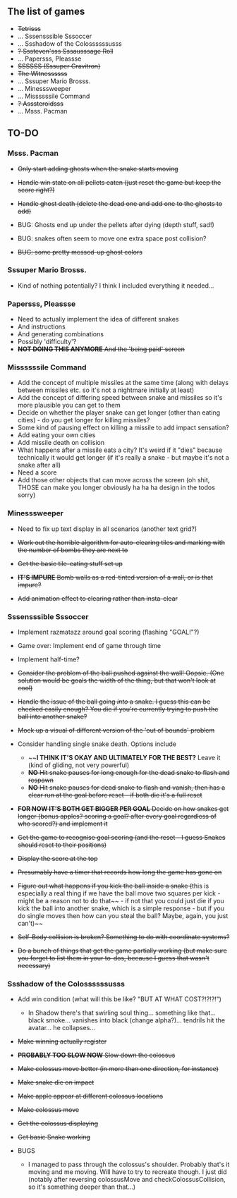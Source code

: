 ## The list of games

- ~~Tetrisss~~
- ... Sssensssible Sssoccer
- ... Ssshadow of the Colossssssusss
- ~~? Sssteven'sss Sssausssage Roll~~
- ... Papersss, Pleassse
- ~~SSSSSS (Sssuper Gravitron)~~
- ~~The Witnessssss~~
- ... Sssuper Mario Brosss.
- ... Minesssweeper
- ... Missssssile Command
- ~~? Asssteroidsss~~
- ... Msss. Pacman

## TO-DO

### Msss. Pacman

- ~~Only start adding ghosts when the snake starts moving~~
- ~~Handle win state on all pellets eaten (just reset the game but keep the score right?)~~
- ~~Handle ghost death (delete the dead one and add one to the ghosts to add)~~

- BUG: Ghosts end up under the pellets after dying (depth stuff, sad!)
- BUG: snakes often seem to move one extra space post collision?
- ~~BUG: some pretty messed-up ghost colors~~

### Sssuper Mario Brosss.

- Kind of nothing potentially? I think I included everything it needed...

### Papersss, Pleassse

- Need to actually implement the idea of different snakes
- And instructions
- And generating combinations
- Possibly 'difficulty'?
- ~~__NOT DOING THIS ANYMORE__ And the 'being paid' screen~~

### Missssssile Command

- Add the concept of multiple missiles at the same time (along with delays between missiles etc. so it's not a nightmare initially at least)
- Add the concept of differing speed between snake and missiles so it's more plausible you can get to them
- Decide on whether the player snake can get longer (other than eating cities) - do you get longer for killing missiles?
- Some kind of pausing effect on killing a missile to add impact sensation?
- Add eating your own cities
- Add missile death on collision
- What happens after a missile eats a city? It's weird if it "dies" because technically it would get longer (if it's really a snake - but maybe it's not a snake after all)
- Need a score
- Add those other objects that can move across the screen (oh shit, THOSE can make you longer obviously ha ha ha design in the todos sorry)

### Minesssweeper

- Need to fix up text display in all scenarios (another text grid?)

- ~~Work out the horrible algorithm for auto-clearing tiles and marking with the number of bombs they are next to~~
- ~~Get the basic tile-eating stuff set up~~
- ~~__IT'S IMPURE__ Bomb walls as a red-tinted version of a wall, or is that impure?~~
- ~~Add animation effect to clearing rather than insta-clear~~

### Sssensssible Sssoccer

- Implement razmatazz around goal scoring (flashing "GOAL!"?)
- Game over: Implement end of game through time
- Implement half-time?

- ~~Consider the problem of the ball pushed against the wall! Oopsie. (One solution would be goals the width of the thing, but that won't look at cool)~~
- ~~Handle the issue of the ball going _into_ a snake. I guess this can be checked easily enough? You die if you're currently trying to push the ball into another snake?~~
- ~~Mock up a visual of different version of the 'out of bounds' problem~~
- Consider handling single snake death. Options include
  - ~~__I THINK IT'S OKAY AND ULTIMATELY FOR THE BEST?__ Leave it (kind of gliding, not very powerful)
  - ~~__NO__ Hit snake pauses for long enough for the dead snake to flash and respawn~~
  - ~~__NO__ Hit snake pauses for dead snake to flash and vanish, then has a clear run at the goal before reset - if both die it's a full reset~~
- ~~__FOR NOW IT'S BOTH GET BIGGER PER GOAL__ Decide on how snakes get longer (bonus apples? scoring a goal? after every goal regardless of who scored?) and implement it~~
- ~~Get the game to recognise goal scoring (and the reset - I guess Snakes should reset to their positions)~~
- ~~Display the score at the top~~
- ~~Presumably have a timer that records how long the game has gone on~~
- ~~Figure out what happens if you kick the ball inside a snake (~~this is especially a real thing if we have the ball move two squares per kick - might be a reason not to do that~~ - if not that you could just die if you kick the ball into another snake, which is a simple response - but if you do single moves then how can you steal the ball? Maybe, again, you just can't)~~
- ~~Self-Body collision is broken? Something to do with coordinate systems?~~
- ~~Do a bunch of things that get the game partially working (but make sure you forget to list them in your to-dos, because I guess that wasn't necessary)~~

### Ssshadow of the Colossssssusss

- Add win condition (what will this be like? "BUT AT WHAT COST?!?!?!")
  - In Shadow there's that swirling soul thing... something like that... black smoke... vanishes into black (change alpha?)... tendrils hit the avatar... he collapses...

- ~~Make winning actually register~~
- ~~__PROBABLY TOO SLOW NOW__ Slow down the colossus~~
- ~~Make colossus move better (in more than one direction, for instance)~~
- ~~Make snake die on impact~~
- ~~Make apple appear at different colossus locations~~
- ~~Make colossus move~~
- ~~Get the colossus displaying~~
- ~~Get basic Snake working~~

- BUGS
  - I managed to pass through the colossus's shoulder. Probably that's it moving and me moving. Will have to try to recreate though. I just did (notably after reversing colossusMove and checkColossusCollision, so it's something deeper than that...)

